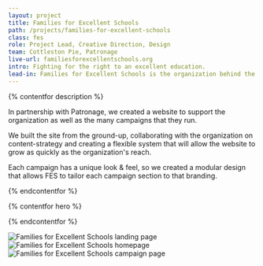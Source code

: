 ```yaml
---
layout: project
title: Families for Excellent Schools
path: /projects/families-for-excellent-schools
class: fes
role: Project Lead, Creative Direction, Design
team: Cottleston Pie, Patronage
live-url: familiesforexcellentschools.org
intro: Fighting for the right to an excellent education.
lead-in: Families for Excellent Schools is the organization behind the movement to ensure all kids have great schools.  
---
```


{% contentfor description %}
	
<p> In partnership with Patronage, we created a website to support the organization as well as the many campaigns that they run.</p>

<p>We built the site from the ground-up, collaborating with the organization on content-strategy and creating a flexible system that will allow the website to grow as quickly as the organization's reach.</p>

<p>Each campaign has a unique look &amp; feel, so we created a modular design that allows <abbr>FES</abbr> to tailor each campaign section to that branding.</p>


{% endcontentfor %}

{% contentfor hero %}
			<div class="project-example macbook">
				<div class="screen-wrap">
					<img src="/img/projects/fes/fes-home.jpg" alt="" />
				</div>
			</div>
			<div class="project-example iphone">
				<div class="screen-wrap">
					<img src="/img/projects/fes/fes-mobile.jpg" alt="" />
				</div>
			</div>
{% endcontentfor %}

<section class="project-expanded tri-screen">
	<div class="container">
		<div class="screen screen-1">
			<img src="/img/projects/fes/fes-landing.jpg" alt="Families for Excellent Schools landing page" />
		</div>
		<div class="screen screen-2">
			<img src="/img/projects/fes/fes-home.jpg" alt="Families for Excellent Schools homepage" />
		</div>
		<div class="screen screen-3">
			<img src="/img/projects/fes/fes-campaign.jpg" alt="Families for Excellent Schools campaign page" />
		</div>
	</div>
</section>